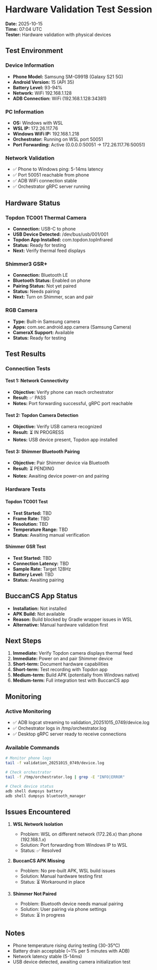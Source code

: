 # Hardware Validation Test Session

**Date:** 2025-10-15  
**Time:** 07:04 UTC  
**Tester:** Hardware validation with physical devices

## Test Environment

### Device Information
- **Phone Model:** Samsung SM-G991B (Galaxy S21 5G)
- **Android Version:** 15 (API 35)
- **Battery Level:** 93-94%
- **Network:** WiFi 192.168.1.128
- **ADB Connection:** WiFi (192.168.1.128:34381)

### PC Information
- **OS:** Windows with WSL
- **WSL IP:** 172.26.117.76
- **Windows WiFi IP:** 192.168.1.218
- **Orchestrator:** Running on WSL port 50051
- **Port Forwarding:** Active (0.0.0.0:50051 → 172.26.117.76:50051)

### Network Validation
- ✅ Phone to Windows ping: 5-14ms latency
- ✅ Port 50051 reachable from phone
- ✅ ADB WiFi connection stable
- ✅ Orchestrator gRPC server running

## Hardware Status

### Topdon TC001 Thermal Camera
- **Connection:** USB-C to phone
- **USB Device Detected:** /dev/bus/usb/001/001
- **Topdon App Installed:** com.topdon.topInfrared
- **Status:** Ready for testing
- **Next:** Verify thermal feed displays

### Shimmer3 GSR+
- **Connection:** Bluetooth LE
- **Bluetooth Status:** Enabled on phone
- **Pairing Status:** Not yet paired
- **Status:** Needs pairing
- **Next:** Turn on Shimmer, scan and pair

### RGB Camera
- **Type:** Built-in Samsung camera
- **Apps:** com.sec.android.app.camera (Samsung Camera)
- **CameraX Support:** Available
- **Status:** Ready for testing

## Test Results

### Connection Tests

#### Test 1: Network Connectivity
- **Objective:** Verify phone can reach orchestrator
- **Result:** ✅ PASS
- **Notes:** Port forwarding successful, gRPC port reachable

#### Test 2: Topdon Camera Detection
- **Objective:** Verify USB camera recognized
- **Result:** ⏳ IN PROGRESS
- **Notes:** USB device present, Topdon app installed

#### Test 3: Shimmer Bluetooth Pairing
- **Objective:** Pair Shimmer device via Bluetooth
- **Result:** ⏳ PENDING
- **Notes:** Awaiting device power-on and pairing

### Hardware Tests

#### Topdon TC001 Test
- **Test Started:** TBD
- **Frame Rate:** TBD
- **Resolution:** TBD
- **Temperature Range:** TBD
- **Status:** Awaiting manual verification

#### Shimmer GSR Test
- **Test Started:** TBD
- **Connection Latency:** TBD
- **Sample Rate:** Target 128Hz
- **Battery Level:** TBD
- **Status:** Awaiting pairing

## BuccanCS App Status

- **Installation:** Not installed
- **APK Build:** Not available
- **Reason:** Build blocked by Gradle wrapper issues in WSL
- **Alternative:** Manual hardware validation first

## Next Steps

1. **Immediate:** Verify Topdon camera displays thermal feed
2. **Immediate:** Power on and pair Shimmer device
3. **Short-term:** Document hardware capabilities
4. **Short-term:** Test recording with Topdon app
5. **Medium-term:** Build APK (potentially from Windows native)
6. **Medium-term:** Full integration test with BuccanCS app

## Monitoring

### Active Monitoring
- ✅ ADB logcat streaming to validation_20251015_0749/device.log
- ✅ Orchestrator logs in /tmp/orchestrator.log
- ✅ Desktop gRPC server ready to receive connections

### Available Commands
```bash
# Monitor phone logs
tail -f validation_20251015_0749/device.log

# Check orchestrator
tail -f /tmp/orchestrator.log | grep -E "INFO|ERROR"

# Check device status
adb shell dumpsys battery
adb shell dumpsys bluetooth_manager
```

## Issues Encountered

1. **WSL Network Isolation**
   - Problem: WSL on different network (172.26.x) than phone (192.168.1.x)
   - Solution: Port forwarding from Windows IP to WSL
   - Status: ✅ Resolved

2. **BuccanCS APK Missing**
   - Problem: No pre-built APK, WSL build issues
   - Solution: Manual hardware testing first
   - Status: ⏳ Workaround in place

3. **Shimmer Not Paired**
   - Problem: Bluetooth device needs manual pairing
   - Solution: User pairing via phone settings
   - Status: ⏳ In progress

## Notes

- Phone temperature rising during testing (30-35°C)
- Battery drain acceptable (~1% per 5 minutes with ADB)
- Network latency stable (5-14ms)
- USB device detected, awaiting camera initialization test
